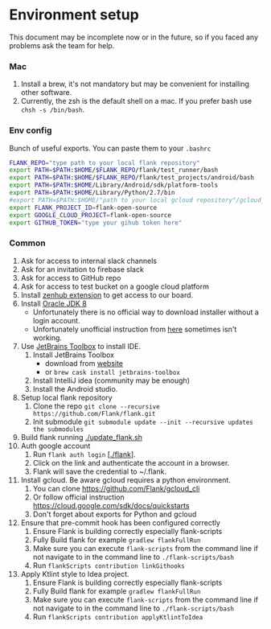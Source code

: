 # Environment setup
This document may be incomplete now or in the future, so if you faced any problems ask the team for help.

### Mac
1. Install a brew, it's not mandatory but may be convenient for installing other software.
1. Currently, the zsh is the default shell on a mac. If you prefer bash use `chsh -s /bin/bash`.  

### Env config
Bunch of useful exports. You can paste them to your `.bashrc`
```bash
FLANK_REPO="type path to your local flank repository"
export PATH=$PATH:$HOME/$FLANK_REPO/flank/test_runner/bash
export PATH=$PATH:$HOME/$FLANK_REPO/flank/test_projects/android/bash
export PATH=$PATH:$HOME/Library/Android/sdk/platform-tools
export PATH=$PATH:$HOME/Library/Python/2.7/bin
#export PATH=$PATH:$HOME/"path to your local gcloud repository"/gcloud_cli/google-cloud-sdk/bin
export FLANK_PROJECT_ID=flank-open-source
export GOOGLE_CLOUD_PROJECT=flank-open-source
export GITHUB_TOKEN="type your gihub token here"
```

### Common
1. Ask for access to internal slack channels
1. Ask for an invitation to firebase slack
1. Ask for access to GitHub repo
1. Ask for access to test bucket on a google cloud platform
1. Install [zenhub extension](https://www.zenhub.com/extension) to get access to our board.
1. Install [Oracle JDK 8](https://www.oracle.com/java/technologies/javase/javase-jdk8-downloads.html) 
    * Unfortunately there is no official way to download installer without a login account.
    * Unfortunately unofficial instruction from [here](https://gist.github.com/wavezhang/ba8425f24a968ec9b2a8619d7c2d86a6) sometimes isn't working.
1. Use [JetBrains Toolbox](https://www.jetbrains.com/toolbox-app/) to install IDE.
    1. Install JetBrains Toolbox
        * download from [website](https://www.jetbrains.com/toolbox-app/)
        * or `brew cask install jetbrains-toolbox`
    1. Install IntelliJ idea (community may be enough)
    1. Install the Android studio.
1. Setup local flank repository
    1. Clone the repo `git clone --recursive https://github.com/Flank/flank.git`
    1. Init submodule `git submodule update --init --recursive updates the submodules`
1. Build flank running [./update_flank.sh](../../test_runner/bash/update_flank.sh)
1. Auth google account
    1. Run `flank auth login` [[./flank](../../test_runner/bash/flank)].
    1. Click on the link and authenticate the account in a browser.
    1. Flank will save the credential to ~/.flank.
1. Install gcloud. Be aware gcloud requires a python environment.
    1. You can clone https://github.com/Flank/gcloud_cli
    1. Or follow official instruction https://cloud.google.com/sdk/docs/quickstarts
    1. Don't forget about exports for Python and gcloud
1. Ensure that pre-commit hook has been configured correctly
    1. Ensure Flank is building correctly especially flank-scripts
    1. Fully Build flank for example `gradlew flankFullRun`
    1. Make sure you can execute `flank-scripts` from the command line if not navigate to in the command line to `./flank-scripts/bash` 
    1. Run `flankScripts contribution linkGithooks`
1. Apply Ktlint style to Idea project.
    1. Ensure Flank is building correctly especially flank-scripts
    1. Fully Build flank for example `gradlew flankFullRun`
    1. Make sure you can execute `flank-scripts` from the command line if not navigate to in the command line to `./flank-scripts/bash` 
    1. Run `flankScripts contribution applyKtlintToIdea`